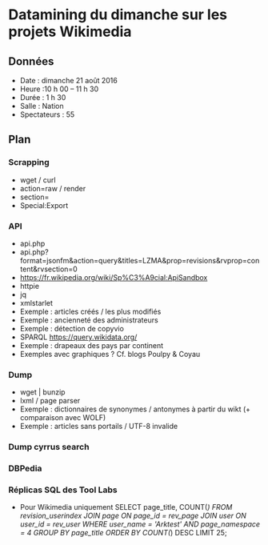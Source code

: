 # Datamining du dimanche sur les projets Wikimedia

## Données

* Date : dimanche 21 août 2016
* Heure :10 h 00 – 11 h 30
* Durée : 1 h 30
* Salle : Nation
* Spectateurs : 55

## Plan

### Scrapping
* wget / curl
* action=raw / render
* section=
* Special:Export

### API
* api.php
* api.php?format=jsonfm&action=query&titles=LZMA&prop=revisions&rvprop=content&rvsection=0
* https://fr.wikipedia.org/wiki/Sp%C3%A9cial:ApiSandbox
* httpie
* jq
* xmlstarlet
* Exemple : articles créés / les plus modifiés
* Exemple : ancienneté des administrateurs
* Exemple : détection de copyvio
* SPARQL https://query.wikidata.org/
* Exemple : drapeaux des pays par continent
* Exemples avec graphiques ? Cf. blogs Poulpy & Coyau

### Dump
* wget | bunzip
* lxml / page parser
* Exemple : dictionnaires de synonymes / antonymes à partir du wikt (+ comparaison avec WOLF)
* Exemple : articles sans portails / UTF-8 invalide

### Dump cyrrus search

### DBPedia

### Réplicas SQL des Tool Labs
* Pour Wikimedia uniquement
SELECT
  page_title,
  COUNT(*)
  FROM revision_userindex
JOIN
  page
ON
  page_id = rev_page
JOIN
  user
ON
  user_id = rev_user
WHERE
  user_name = 'Arktest'
  AND page_namespace = 4
GROUP BY
  page_title
ORDER BY
  COUNT(*) DESC
LIMIT 25;
